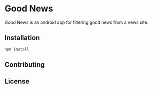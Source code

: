 # Good News
Good News is an android app for filtering good news from a news site.

## Installation

```bash
npm install 
```

## Contributing

## License
